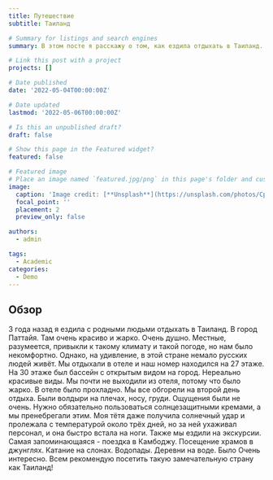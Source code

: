 ```yaml
---
title: Путешествие
subtitle: Таиланд

# Summary for listings and search engines
summary: В этом посте я расскажу о том, как ездила отдыхать в Таиланд.

# Link this post with a project
projects: []

# Date published
date: '2022-05-04T00:00:00Z'

# Date updated
lastmod: '2022-05-06T00:00:00Z'

# Is this an unpublished draft?
draft: false

# Show this page in the Featured widget?
featured: false

# Featured image
# Place an image named `featured.jpg/png` in this page's folder and customize its options here.
image:
  caption: 'Image credit: [**Unsplash**](https://unsplash.com/photos/CpkOjOcXdUY)'
  focal_point: ''
  placement: 2
  preview_only: false

authors:
  - admin

tags:
  - Academic 
categories:
  - Demo
---
```


## Обзор

3 года назад я ездила с родными людьми отдыхать в Таиланд. В город Паттайя. Там очень красиво и жарко. Очень душно. Местные, разумеется, привыкли к такому климату и такой погоде, но нам было некомфортно. Однако, на удивление, в этой стране немало русских людей живёт. Мы отдыхали в отеле и наш номер находился на 27 этаже. На 30 этаже был бассейн с открытым видом на город. Нереально красивые виды. Мы почти не выходили из отеля, потому что было жарко. В отеле было прохладно. Мы все обгорели на второй день отдыха. Были волдыри на плечах, носу, груди. Ощущения были не очень. Нужно обязательно пользоваться солнцезащитными кремами, а мы пренебрегали этим. Моя тётя даже получила солнечный удар и пролежала с температурой около трёх дней, но за ней ухаживал персонал, и она быстро встала на ноги. Также мы ездили на экскурсии. Самая запоминающаяся - поездка в Камбоджу. Посещение храмов в джунглях. Катание на слонах. Водопады. Деревни на воде. Было Очень интересно. Всем рекомендую посетить такую замечательную страну как Таиланд!
